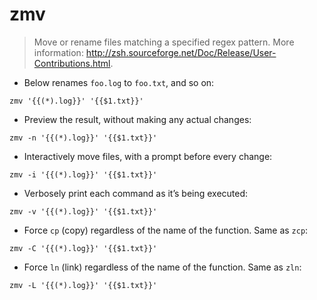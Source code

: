 # zmv

> Move or rename files matching a specified regex pattern.
> More information: <http://zsh.sourceforge.net/Doc/Release/User-Contributions.html>.

- Below renames `foo.log` to `foo.txt`, and so on:

`zmv '{{(*).log}}' '{{$1.txt}}'`

- Preview the result, without making any actual changes:

`zmv -n '{{(*).log}}' '{{$1.txt}}'`

- Interactively move files, with a prompt before every change:

`zmv -i '{{(*).log}}' '{{$1.txt}}'`

- Verbosely print each command as it’s being executed:

`zmv -v '{{(*).log}}' '{{$1.txt}}'`

- Force `cp` (copy) regardless of the name of the function. Same as `zcp`:

`zmv -C '{{(*).log}}' '{{$1.txt}}'`

- Force `ln` (link) regardless of the name of the function. Same as `zln`:

`zmv -L '{{(*).log}}' '{{$1.txt}}'`

